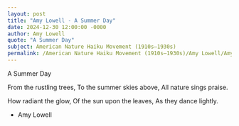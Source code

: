 ```yaml
---
layout: post
title: "Amy Lowell - A Summer Day"
date: 2024-12-30 12:00:00 -0000
author: Amy Lowell
quote: "A Summer Day"
subject: American Nature Haiku Movement (1910s–1930s)
permalink: /American Nature Haiku Movement (1910s–1930s)/Amy Lowell/Amy Lowell - A Summer Day
---
```


A Summer Day

From the rustling trees,
To the summer skies above,
All nature sings praise.

How radiant the glow,
Of the sun upon the leaves,
As they dance lightly.


- Amy Lowell
